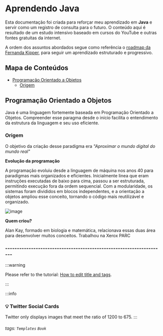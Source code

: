 # Aprendendo Java

Esta documentação foi criada para reforçar meu aprendizado em **Java** e servir como um registro de consulta para o futuro. O conteúdo aqui é resultado de um estudo intensivo baseado em cursos do YouTube e outras fontes gratuitas da internet.

A ordem dos assuntos abordados segue como referência o [roadmap da Fernanda Kipper](https://www.youtube.com/watch?v=C8aKTAhpA7w), para seguir um aprendizado estruturado e progressivo.

Mapa de Conteúdos
---

- [Programação Orientado a Objetos]()
    - [Origem]() 


Programação Orientado a Objetos
---
Java é uma linguagem fortemente baseada em Programação Orientado a Objetos. Compreender esse paragma desde o início facilita o entendimento da estrutura da linguagem e seu uso eficiente.

### Origem

O objetivo da criação desse paradigma era *"Aproximar o mundo digital do mundo real"*

**Evolução da programação**

A programação evoluiu desde a linguagem de máquina nos anos 40 para paradigmas mais organizados e eficientes. Inicialmente linea que eram instruções executadas de baixo para cima, passou a ser estruturada, permitindo execução fora da ordem sequencial. Com a modularidade, os sistemas foram divididos em blocos independentes, e a orientação a objetos ampliou esse conceito, tornando o código mais reutilizável e organizado.

![image](https://hackmd.io/_uploads/S1KKUUg61g.png)

**Quem criou?**

Alan Kay, formado em biologia e matemática, relacionava essas duas área para desenvolver muitos conceitos. Trabalhou na Xerox PARC






### --------------------------------------------------------------------

<i class="fa fa-book fa-fw"></i> 

:::warning

Please refer to the tutorial: [How to edit title and tags](/s/osUXHS5sTe21hcecll0d5g).

:::

:::info
### :bulb: Twitter Social Cards

Twitter only displays images that meet the ratio of 1200 to 675.
:::

###### tags: `Templates` `Book`
